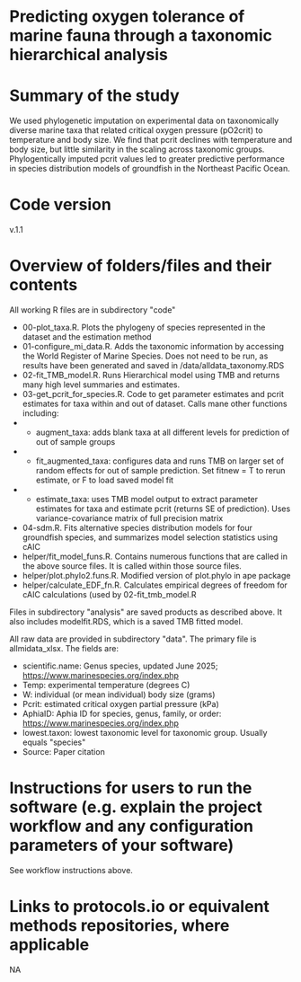 # Predicting oxygen tolerance of marine fauna through a taxonomic hierarchical analysis
# Summary of the study
We used phylogenetic imputation on experimental data on taxonomically diverse marine taxa that related critical oxygen pressure (pO2crit) to temperature and body size. We find that pcrit declines with temperature and body size, but little similarity in the scaling across taxonomic groups.  Phylogentically imputed pcrit values led to greater predictive performance in species distribution models of groundfish in the Northeast Pacific Ocean.

# Code version 
v.1.1
# Overview of folders/files and their contents
All working R files are in subdirectory "code"
- 00-plot_taxa.R. Plots the phylogeny of species represented in the dataset and the estimation method
- 01-configure_mi_data.R.  Adds the taxonomic information by accessing the World Register of Marine Species.  Does not need to be run, as results have been generated and saved in /data/alldata_taxonomy.RDS
- 02-fit_TMB_model.R.  Runs Hierarchical model using TMB and returns many high level summaries and estimates. 
- 03-get_pcrit_for_species.R.  Code to get parameter estimates and pcrit estimates for taxa within and out of dataset.  Calls mane other functions including:
- - augment_taxa: adds blank taxa at all different levels for prediction of out of sample groups
- - fit_augmented_taxa: configures data and runs TMB on larger set of random effects for out of sample prediction. Set fitnew = T to rerun estimate, or F to load saved model fit
- - estimate_taxa: uses TMB model output to extract parameter estimates for taxa and estimate pcrit (returns SE of prediction).  Uses variance-covariance matrix of full precision matrix 
- 04-sdm.R.  Fits alternative species distribution models for four groundfish species, and summarizes model selection statistics using cAIC
- helper/fit_model_funs.R.  Contains numerous functions that are called in the above source files.  It is called within those source files.
- helper/plot.phylo2.funs.R.  Modified version of plot.phylo in ape package
- helper/calculate_EDF_fn.R.  Calculates empirical degrees of freedom for cAIC calculations (used by 02-fit_tmb_model.R

Files in subdirectory "analysis" are saved products as described above.  It also includes modelfit.RDS, which is a saved TMB fitted  model.

All raw data are provided in subdirectory "data".  The primary file is allmidata_xlsx.  The fields are:
- scientific.name: Genus species, updated June 2025; https://www.marinespecies.org/index.php
- Temp: experimental temperature (degrees C)
- W: individual (or mean individual) body size (grams)
- Pcrit: estimated critical oxygen partial pressure (kPa)
- AphiaID: Aphia ID for species, genus, family, or order: https://www.marinespecies.org/index.php
- lowest.taxon: lowest taxonomic level for taxonomic group.  Usually equals "species"
- Source: Paper citation

# Instructions for users to run the software (e.g. explain the project workflow and any configuration parameters of your software)
See workflow instructions above.


# Links to protocols.io or equivalent methods repositories, where applicable
NA



